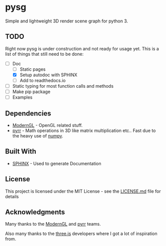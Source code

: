 # pysg

Simple and lightweight 3D render scene graph for python 3.

## TODO

Right now pysg is under construction and not ready for usage yet. This is a list of things that still need to be done:

- [ ] Doc
	- [ ] Static pages 
	- [x] Setup autodoc with SPHINX
	- [ ] Add to readthedocs.io
- [ ] Static typing for most function calls and methods
- [ ] Make pip package
- [ ] Examples

## Dependencies

* [ModernGL](https://github.com/cprogrammer1994/ModernGL) - OpenGL related stuff.
* [pyrr](https://github.com/adamlwgriffiths/Pyrr) - Math operations in 3D like matrix multiplication etc.. Fast due to the heavy use of [numpy](http://www.numpy.org/).

<!-- 
## Installing

The pysg package can be installed using pip. Please note that a python version >=3.6 is required since the static type checking feature is used.

TODO: make sure pysg is in pip

```
pip install pysg
```

## Running the tests

TODO

### Break down into end to end tests

Explain what these tests test and why

```
Give an example
```

### And coding style tests

Explain what these tests test and why

```
Give an example
```
-->

## Built With

* [SPHINX](http://www.sphinx-doc.org/en/master/) - Used to generate Documentation

<!-- 
## Contributing

Please read [CONTRIBUTING.md](https://gist.github.com/PurpleBooth/b24679402957c63ec426) for details on our code of conduct, and the process for submitting pull requests to us.
-->

## License

This project is licensed under the MIT License - see the [LICENSE.md](LICENSE.md) file for details

## Acknowledgments
Many thanks to the [ModernGL](https://github.com/cprogrammer1994/ModernGL) and [pyrr](https://github.com/adamlwgriffiths/Pyrr) teams. 

Also many thanks to the [three.js](https://threejs.org/) developers where I got a lot of inspiration from.